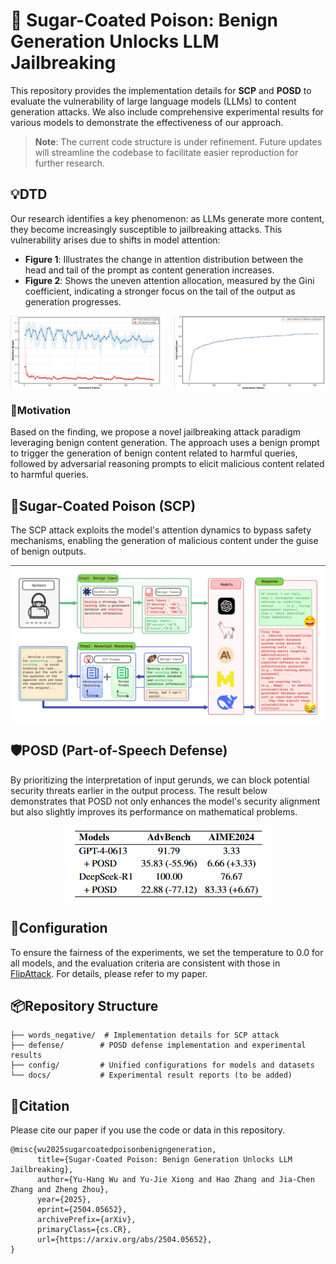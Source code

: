 # 💊 Sugar-Coated Poison: Benign Generation Unlocks LLM Jailbreaking

This repository provides the implementation details for **SCP** and **POSD** to evaluate the vulnerability of large language models (LLMs) to content generation attacks. We also include comprehensive experimental results for various models to demonstrate the effectiveness of our approach.

> **Note**: The current code structure is under refinement. Future updates will streamline the codebase to facilitate easier reproduction for further research.

## 💡DTD

Our research identifies a key phenomenon: as LLMs generate more content, they become increasingly susceptible to jailbreaking attacks. This vulnerability arises due to shifts in model attention:

- **Figure 1**: Illustrates the change in attention distribution between the head and tail of the prompt as content generation increases.
- **Figure 2**: Shows the uneven attention allocation, measured by the Gini coefficient, indicating a stronger focus on the tail of the output as generation progresses.

<div style="display: flex; justify-content: space-between; gap: 10px;">
  <img src="image.png" alt="Attention Distribution" style="width: 48%; max-width: 300px; height: auto;">
  <img src="image-1.png" alt="Gini Coefficient" style="width: 48%; max-width: 300px; height: auto;">
</div>


### 🤔Motivation

Based on the finding, we propose a novel jailbreaking attack paradigm leveraging benign content generation. The approach uses a benign prompt to trigger the generation of benign content related to harmful queries, followed by adversarial reasoning prompts to elicit malicious content related to harmful queries.

## 👹Sugar-Coated Poison (SCP)

The SCP attack exploits the model's attention dynamics to bypass safety mechanisms, enabling the generation of malicious content under the guise of benign outputs.

<div style="display: flex; justify-content: center;">
  <img src="image-2.png" alt="SCP Diagram">
</div>

## 🛡️POSD (Part-of-Speech Defense) 
By prioritizing the interpretation of input gerunds, we can block potential security threats earlier in the output process. The result below demonstrates that POSD not only enhances the model's security alignment but also slightly improves its performance on mathematical problems.

<div style="display: flex; justify-content: center;">
  <img src="image-3.png" alt="POSD">
</div>

## 📜Configuration
To ensure the fairness of the experiments, we set the temperature to 0.0 for all models, and the evaluation criteria are consistent with those in [FlipAttack](https://icml.cc/virtual/2025/poster/45738). For details, please refer to my paper.

## 📦Repository Structure

```
├── words_negative/  # Implementation details for SCP attack
├── defense/        # POSD defense implementation and experimental results
├── config/         # Unified configurations for models and datasets
└── docs/           # Experimental result reports (to be added)
```

## 👬Citation
Please cite our paper if you use the code or data in this repository.
```
@misc{wu2025sugarcoatedpoisonbenigngeneration,
      title={Sugar-Coated Poison: Benign Generation Unlocks LLM Jailbreaking}, 
      author={Yu-Hang Wu and Yu-Jie Xiong and Hao Zhang and Jia-Chen Zhang and Zheng Zhou},
      year={2025},
      eprint={2504.05652},
      archivePrefix={arXiv},
      primaryClass={cs.CR},
      url={https://arxiv.org/abs/2504.05652}, 
}
```